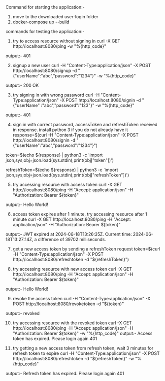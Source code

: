 Command for starting the application:-
1) move to the downloaded user-login folder
2) docker-compose up --build


commands for testing the application:-
1) try to access resource without signing in
 curl -X GET http://localhost:8080/ping -w "%{http_code}"

 output:- 401 

2) signup a new user
 curl -H "Content-Type:application/json" -X POST http://localhost:8080/signup -d "{\"userName\":\"abc\",\"password\":\"1234\"}" -w "%{http_code}"

 output:- 200 OK

3) try signing in with wrong password
 curl -H "Content-Type:application/json" -X POST http://localhost:8080/signin -d "{\"userName\"
:\"abc\",\"password\":\"123\"}" -w "%{http_code}"

 output:- 401


4) sign in with correct password, accessToken and refreshToken received in response. install python 3 if you do not already have it
 response=$(curl -H "Content-Type:application/json" -X POST http://localhost:8080/signin -d "{\"userName\":\"abc\",\"password\":\"1234\"}")

 token=$(echo ${response} | python3 -c 'import json,sys;obj=json.load(sys.stdin);print(obj["token"])')

 refreshToken=$(echo ${response} | python3 -c 'import json,sys;obj=json.load(sys.stdin);print(obj["refreshToken"])')


5) try accessing resource with access token
curl -X GET http://localhost:8080/ping -H "Accept: application/json" -H "Authorization: Bearer ${token}"

output:- Hello World!

6) access token expires after 1 minute, try accessing resource after 1 minute
curl -X GET http://localhost:8080/ping -H "Accept: application/json" -H "Authorization: Bearer ${token}"

output:- JWT expired at 2024-06-18T13:26:35Z. Current time: 2024-06-18T13:27:14Z, a difference of 39702 milliseconds.

7) get a new access token by sending a refreshToken request
 token=$(curl -H "Content-Type:application/json" -X POST http://localhost:8080/refreshtoken -d
"${refreshToken}")

8) try accessing resource with new access token
 curl -X GET http://localhost:8080/ping -H "Accept: application/json" -H "Authorization: Bearer ${token}"

output:- Hello World!

9) revoke the access token 
curl -H "Content-Type:application/json" -X POST http://localhost:8080/revoketoken -d "${token}"

output:- revoked

10) try accessing resource with the revoked token
curl -X GET http://localhost:8080/ping -H "Accept: application/json" -H "Authorization: Bearer ${token}" -w "%{http_code}"
output:- Access token has expired. Please login again 401

11) try getting a new access token from refresh token, wait 3 minutes for refresh token to expire
curl -H "Content-Type:application/json" -X POST http://localhost:8080/refreshtoken -d "${refreshToken}" -w "%{http_code}"

output:- Refresh token has expired. Please login again 401
